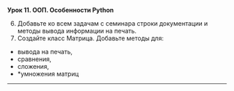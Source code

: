 **Урок 11. ООП. Особенности Python**

6. Добавьте ко всем задачам с семинара строки документации и методы вывода
   информации на печать.<br>
7. Создайте класс Матрица. Добавьте методы для:<br>

- вывода на печать,
- сравнения,
- сложения,
- *умножения матриц

<hr>